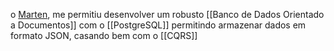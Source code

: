 o [Marten](https://martendb.io/), me permitiu desenvolver um robusto [[Banco de Dados Orientado a Documentos]]
com o [[PostgreSQL]] permitindo armazenar dados em formato JSON, casando bem com o [[CQRS]]
